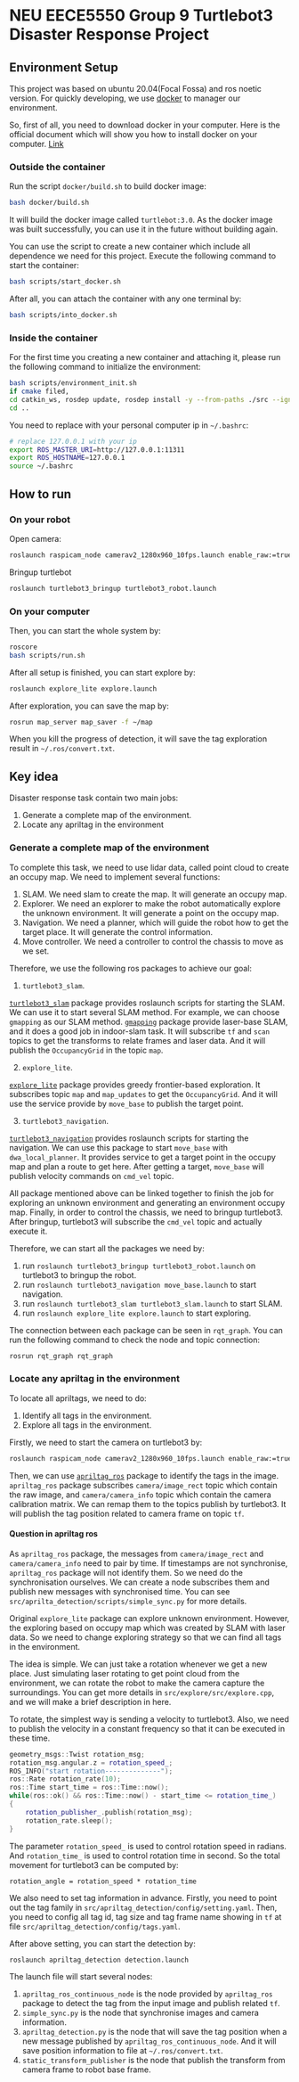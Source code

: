 # NEU EECE5550 Group 9 Turtlebot3 Disaster Response Project
## Environment Setup
This project was based on ubuntu 20.04(Focal Fossa) and ros noetic version.
For quickly developing, we use [docker](https://en.wikipedia.org/wiki/Docker_(software)) to manager our environment.

So, first of all, you need to download docker in your computer. Here is the official document which will show you how to install docker on your computer. [Link](https://docs.docker.com/engine/install/ubuntu/)

### Outside the container
Run the script `docker/build.sh` to build docker image:

```bash
bash docker/build.sh
```

It will build the docker image called `turtlebot:3.0`. As the docker image was built successfully, you can use it in the future without building again.


You can use the script to create a new container which include all dependence we need for this project.
Execute the following command to start the container:

```bash
bash scripts/start_docker.sh 
```

After all, you can attach the container with any one terminal by:

```bash
bash scripts/into_docker.sh 
```
### Inside the container
For the first time you creating a new container and attaching it, please run the following command to initialize the environment:

```bash
bash scripts/environment_init.sh 
if cmake filed,
cd catkin_ws, rosdep update, rosdep install -y --from-paths ./src --ignore-src, sudo apt update, sudo -H apt-get install -y ros-noetic-move-base-msgs, rosdep install -y --from-paths ./src --ignore-src, catkin_make, source devel/setup.bash,
cd ..
```
You need to replace with your personal computer ip in `~/.bashrc`:
```bash
# replace 127.0.0.1 with your ip
export ROS_MASTER_URI=http://127.0.0.1:11311
export ROS_HOSTNAME=127.0.0.1
source ~/.bashrc
```

## How to run
### On your robot
Open camera:
```bash
roslaunch raspicam_node camerav2_1280x960_10fps.launch enable_raw:=true camera_frame_id:=camera_link
```
Bringup turtlebot
```bash
roslaunch turtlebot3_bringup turtlebot3_robot.launch
```

### On your computer
Then, you can start the whole system by:
```bash
roscore
bash scripts/run.sh 
```
After all setup is finished, you can start explore by:
```bash
roslaunch explore_lite explore.launch
```

After exploration, you can save the map by:
```bash
rosrun map_server map_saver -f ~/map
```
When you kill the progress of detection, it will save the tag exploration result in `~/.ros/convert.txt`.
## Key idea
Disaster response task contain two main jobs:
1. Generate a complete map of the environment.
2. Locate any apriltag in the environment

### Generate a complete map of the environment
To complete this task, we need to use lidar data, called point cloud to create an occupy map.
We need to implement several functions:
1. SLAM. We need slam to create the map. It will generate an occupy map.
2. Explorer. We need an explorer to make the robot automatically explore the unknown environment. It will generate a point on the occupy map.
3. Navigation. We need a planner, which will guide the robot how to get the target place. It will generate the control information.
4. Move controller. We need a controller to control the chassis to move as we set.

Therefore, we use the following ros packages to achieve our goal:
1. `turtlebot3_slam`.

[`turtlebot3_slam`](http://wiki.ros.org/turtlebot3_slam) package provides roslaunch scripts for starting the SLAM. We can use it to start several SLAM method. For example, we can choose `gmapping` as our SLAM method. [`gmapping`](http://wiki.ros.org/gmapping) package provide laser-base SLAM, and it does a good job in indoor-slam task. It will subscribe `tf` and `scan` topics to get the transforms to relate frames and laser data. And it will publish the `OccupancyGrid` in the topic `map`.

2. `explore_lite`.

[`explore_lite`](http://wiki.ros.org/explore_lite) package provides greedy frontier-based exploration. It subscribes topic `map` and `map_updates` to get the `OccupancyGrid`. And it will use the service provide by `move_base` to publish the target point.

3. `turtlebot3_navigation`.

[`turtlebot3_navigation`](http://wiki.ros.org/turtlebot3_navigation) provides roslaunch scripts for starting the navigation. We can use this package to start `move_base` with `dwa_local_planner`. It provides service to get a target point in the occupy map and plan a route to get here. After getting a target, `move_base` will publish velocity commands on `cmd_vel` topic.

All package mentioned above can be linked together to finish the job for exploring an unknown environment and generating an environment occupy map. Finally, in order to control the chassis, we need to bringup turtlebot3. After bringup, turtlebot3 will subscribe the `cmd_vel` topic and actually execute it.

Therefore, we can start all the packages we need by:
1. run `roslaunch turtlebot3_bringup turtlebot3_robot.launch` on turtlebot3 to bringup the robot.
2. run `roslaunch turtlebot3_navigation move_base.launch` to start navigation.
3. run `roslaunch turtlebot3_slam turtlebot3_slam.launch` to start SLAM.
4. run `roslaunch explore_lite explore.launch` to start exploring.

The connection between each package can be seen in `rqt_graph`. You can run the following command to check the node and topic connection:
```bash
rosrun rqt_graph rqt_graph
```

### Locate any apriltag in the environment
To locate all apriltags, we need to do:
1. Identify all tags in the environment.
2. Explore all tags in the environment.

Firstly, we need to start the camera on turtlebot3 by:
```bash
roslaunch raspicam_node camerav2_1280x960_10fps.launch enable_raw:=true camera_frame_id:=camera_link
```
Then, we can use [`apriltag_ros`](http://wiki.ros.org/apriltag_ros) package to identify the tags in the image. `apriltag_ros` package subscribes `camera/image_rect` topic which contain the raw image, and `camera/camera_info` topic which contain the camera calibration matrix. We can remap them to the topics publish by turtlebot3. It will publish the tag position related to camera frame on topic `tf`.

#### Question in apriltag ros
As `apriltag_ros` package, the messages from  `camera/image_rect` and `camera/camera_info` need to pair by time. If timestamps are not synchronise, `apriltag_ros` package will not identify them. 
So we need do the synchronisation ourselves. We can create a node subscribes them and publish new messages with synchronised time. You can see `src/aprilta_detection/scripts/simple_sync.py` for more details.


Original `explore_lite` package can explore unknown environment. However, the exploring based on occupy map which was created by SLAM with laser data. So we need to change exploring strategy so that we can find all tags in the environment.

The idea is simple. We can just take a rotation whenever we get a new place. Just simulating laser rotating to get point cloud from the environment, we can rotate the robot to make the camera capture the surroundings. You can get more details in `src/explore/src/explore.cpp`, and we will make a brief description in here.

To rotate, the simplest way is sending a velocity to turtlebot3. Also, we need to publish the velocity in a constant frequency so that it can be executed in these time.
```c++
geometry_msgs::Twist rotation_msg;
rotation_msg.angular.z = rotation_speed_;
ROS_INFO("start rotation--------------");
ros::Rate rotation_rate(10);
ros::Time start_time = ros::Time::now();
while(ros::ok() && ros::Time::now() - start_time <= rotation_time_)
{
    rotation_publisher_.publish(rotation_msg);
    rotation_rate.sleep();
}
```
The parameter `rotation_speed_` is used to control rotation speed in radians. And `rotation_time_` is used to control rotation time in second. So the total movement for turtlebot3 can be computed by:
```
rotation_angle = rotation_speed * rotation_time
```
We also need to set tag information in advance. Firstly, you need to point out the tag family in `src/apriltag_detection/config/setting.yaml`. Then, you need to config all tag id, tag size and tag frame name showing in `tf` at file `src/apriltag_detection/config/tags.yaml`. 

After above setting, you can start the detection by:
```bash
roslaunch apriltag_detection detection.launch
```
The launch file will start several nodes:
1. `apriltag_ros_continuous_node` is the node provided by `apriltag_ros` package to detect the tag from the input image and publish related `tf`.
2. `simple_sync.py` is the node that synchronise images and camera information.
3. `apriltag_detection.py` is the node that will save the tag position when a new message published by `apriltag_ros_continuous_node`. And it will save position information to file at `~/.ros/convert.txt`.
4. `static_transform_publisher` is the node that publish the transform from camera frame to robot base frame.
